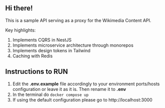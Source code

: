 ## Hi there!

This is a sample API serving as a proxy for the Wikimedia Content API.

Key highlights:

1. Implements CQRS in NestJS
1. Implements microservice architecture through monorepos 
1. Implements design tokens in Tailwind
1. Caching with Redis

## Instructions to RUN

1. Edit the **.env.example** file accordingly to your environment ports/hosts configuration or leave it as it is. Then rename it to **.env**
1. In the terminal do `docker compose up`
1. If using the default configuration please go to http://localhost:3000